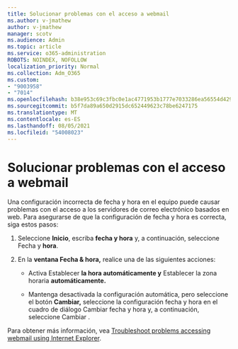 ```yaml
---
title: Solucionar problemas con el acceso a webmail
ms.author: v-jmathew
author: v-jmathew
manager: scotv
ms.audience: Admin
ms.topic: article
ms.service: o365-administration
ROBOTS: NOINDEX, NOFOLLOW
localization_priority: Normal
ms.collection: Adm_O365
ms.custom:
- "9003958"
- "7014"
ms.openlocfilehash: b38e953c69c3fbc0e1ac4771953b1777e7033286ea56554d42952c2df696bd70
ms.sourcegitcommit: b5f7da89a650d2915dc652449623c78be6247175
ms.translationtype: MT
ms.contentlocale: es-ES
ms.lasthandoff: 08/05/2021
ms.locfileid: "54008023"
---
```

# <a name="troubleshoot-problems-with-accessing-webmail"></a>Solucionar problemas con el acceso a webmail

Una configuración incorrecta de fecha y hora en el equipo puede causar problemas con el acceso a los servidores de correo electrónico basados en web. Para asegurarse de que la configuración de fecha y hora es correcta, siga estos pasos:

1. Seleccione **Inicio**, escriba **fecha y hora** y, a continuación, seleccione Fecha y **hora**.
2. En la **ventana Fecha & hora,** realice una de las siguientes acciones:

    - Activa Establecer **la hora automáticamente y** Establecer la zona horaria **automáticamente.**

    - Mantenga desactivada la configuración automática, pero seleccione  el  botón **Cambiar,** seleccione la configuración fecha y hora en el cuadro de diálogo Cambiar fecha y hora y, a continuación, seleccione Cambiar .  

Para obtener más información, vea [Troubleshoot problems accessing webmail using Internet Explorer](https://answers.microsoft.com/windows/forum/all/problem-accessing-email-through-ie/41f871f3-6df3-4bc9-a5bd-7f71651a2888).

